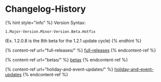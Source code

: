 # Changelog-History

{% hint style="info" %}
Version Syntax:

`1.Major-Version.Minor-Version.Beta.Hotfix`

(Ex. 1.2.0.8 is the 8th beta for the 1.2.1 update cycle)
{% endhint %}

{% content-ref url="full-releases/" %}
[full-releases](full-releases/)
{% endcontent-ref %}

{% content-ref url="betas/" %}
[betas](betas/)
{% endcontent-ref %}

{% content-ref url="holiday-and-event-updates/" %}
[holiday-and-event-updates](holiday-and-event-updates/)
{% endcontent-ref %}
